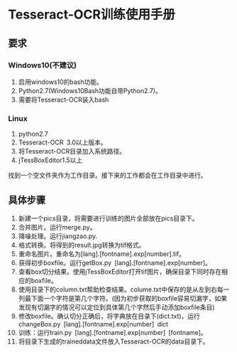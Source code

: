 # Tesseract-OCR训练使用手册


## 要求

### Windows10(不建议)

1. 启用windows10的bash功能。
1. Python2.7(Windows10Bash功能自带Python2.7)。
1. 需要将Tesseract-OCR装入bash 

### Linux

1. python2.7
1. Tesseract-OCR&ensp;3.0以上版本。
1. 将Tesseract-OCR目录加入系统路径。
1. jTessBoxEditor1.5以上

找到一个空文件夹作为工作目录。接下来的工作都会在工作目录中进行。

## 具体步骤

1. 新建一个pics目录，将需要进行训练的图片全部放在pics目录下。
1. 合并图片。运行merge.py。
1. 降噪处理。运行jiangzao.py.
1. 格式转换。将得到的result.jpg转换为tif格式。
1. 重命名图片。重命名为[lang].[fontname].exp[number].tif。
1. 获得初步boxfile。运行getBox.py&ensp;[lang].[fontname].exp[number]。
1. 查看box切分结果。使用jTessBoxEditor打开tif图片，确保目录下同时存在相应的boxfile。
1. 使用目录下的column.txt帮助检查结果。colume.txt中保存的是从左到右每一列最下面一个字符是第几个字符。(因为初步获取的boxfile容易切漏字，如果发现有切漏字的情况可以定位到具体第几个字然后手动添加boxfile条目)
1. 修改boxfile。确认切分正确后，将字典放在目录下(dict.txt)，运行changeBox.py&ensp;[lang].[fontname].exp[number]&ensp;dict
1. 训练：运行train.py&ensp;[lang].[fontname].exp[number]&ensp;[fontname]。
1. 将目录下生成的traineddata文件放入Tesseract-OCR的data目录下。
